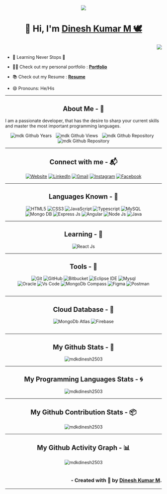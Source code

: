 <h3 align="center"><img src="https://capsule-render.vercel.app/api?type=Rounded&color=438CB5&height=90&section=header&text=💖DINESH%20KUMAR%20M💖&fontSize=40&fontColor=FFFFFF"/></h3>

<h1 align="center">👋 Hi, I'm <a href="https://github.com/mdkdinesh2503/" target="_blank"> Dinesh Kumar M 🕊️ </a></h1>

<h3 align="right"> <img src="https://readme-typing-svg.herokuapp.com?color=0357F7&lines=-+Full+Stack+Developer+%3A)"/> </h3>

- 🌱 Learning Never Stops 🚀

- 👨‍💻 Check out my personal portfolio : **<a href="https://mdkdinesh2503.github.io/mdk/" target="_blank">Portfolio</a>**

- 📚 Check out my Resume : **<a href="https://mdkdinesh2503.github.io/mdk/images/Dinesh_Resume.pdf" target="_blank">Resume</a>**

- 😄 Pronouns: He/His

---

<!-- About section starts -->
<h2 align="center"> About Me - 🦅 </h2>
<p> I am a passionate developer, that has the desire to sharp your current skills and master the most important programming languages. </p>
<div align="center">
  <img src="https://badges.pufler.dev/years/mdkdinesh2503?color=blue&style=for-the-badge" alt="mdk Github Years" />&numsp;
  <img src="https://komarev.com/ghpvc/?username=mdkdinesh2503&color=blue&style=for-the-badge" alt="mdk Github Views" />&numsp;
  <img src="https://badges.pufler.dev/repos/mdkdinesh2503?color=blue&style=for-the-badge" alt="mdk Github Repository" />&numsp;
  <img src="https://komarev.com/ghpvc/?username=mdkdinesh2503&label=Visitors&color=0e75b6&style=for-the-badge" alt="mdk Github Repository" />
</div>

---
<!-- About section ends -->

<!-- Social link section starts -->
<h2 align="center">Connect with me - 📬 </h2>
<div align="center">
  <a href="..."><img alt="Website" src="https://img.shields.io/badge/Website-DC143C?style=for-the-badge&logo=medium&logoColor=white"/></a>
  <a href="https://www.linkedin.com/in/mdkdinesh2503/"><img alt="LinkedIn" src="https://img.shields.io/badge/linkedin-%230077B5.svg?style=for-the-badge&logo=linkedin&logoColor=white"/></a>
  <a href="mailto:mdkdinesh2503@gmail.com"><img alt="Gmail" src="https://img.shields.io/badge/Gmail-D14836?style=for-the-badge&logo=gmail&logoColor=white"/></a>
  <a href="https://www.instagram.com/mdk_here_official/"><img alt="Instagram" src="https://img.shields.io/badge/Instagram-E4405F?style=for-the-badge&logo=instagram&logoColor=white"/></a>
  <a href="https://www.facebook.com/people/Dinesh-Kumar/pfbid02nqDxuJZQZp3ST8XfNDhiiT5qt6BobeAbysc8yNWiusLmJ4YFaFoo9su8XXFYUSjtl/"><img alt="Facebook" src="https://img.shields.io/badge/Facebook-%231877F2?style=for-the-badge&logo=facebook&logoColor=white"/></a>
</div>

---
<!-- Social link section ends -->

<!-- Skills section starts -->
<h2 align="center">Languages Known - 🧰 </h2>
<div align="center">
  <img alt="HTML5" src="https://img.shields.io/badge/html5-%23E34F26.svg?style=for-the-badge&logo=html5&logoColor=white"/>
  <img alt="CSS3" src="https://img.shields.io/badge/css3-%231572B6.svg?style=for-the-badge&logo=css3&logoColor=white"/> 
  <img alt="JavaScript" src="https://img.shields.io/badge/javascript-F7DF1E?style=for-the-badge&logo=javascript&logoColor=black"/> 
  <img alt="Typescript" src="https://img.shields.io/badge/typescript-%23007ACC.svg?style=for-the-badge&logo=typescript&logoColor=white"/>
  <img alt="MySQL" src="https://img.shields.io/badge/mysql-4479A1?style=for-the-badge&logo=mysql&logoColor=white"/>
<br/>
  <img alt="Mongo DB" src="https://img.shields.io/badge/MongoDB-%234ea94b.svg?style=for-the-badge&logo=mongodb&logoColor=white"/>
  <img alt="Express Js" src="https://img.shields.io/badge/express.js-%23404d59.svg?style=for-the-badge&logo=express&logoColor=%2361DAFB"/>
  <img alt="Angular" src="https://img.shields.io/badge/angular-%23DD0031.svg?style=for-the-badge&logo=angular&logoColor=white"/>
  <img alt="Node Js" src="https://img.shields.io/badge/node.js-339933?style=for-the-badge&logo=node.js&logoColor=white"/> 
  <img alt="Java" src="https://img.shields.io/badge/Java-%23ED8B00.svg?style=for-the-badge&logo=Java&logoColor=white"/>
</div>

---
<h2 align="center">Learning - 🤹</h2>
<div align="center">
  <img alt="React Js" src="https://img.shields.io/badge/react.js-61DBFB?style=for-the-badge&logo=react&logoColor=%23007ACC"/>
</div>

---
<!-- Skills section ends -->

<!-- Tools section starts -->
<h2 align="center">Tools - 🔭</h2>
<div align="center">
  <img alt="Git" src="https://img.shields.io/badge/Git-F05032.svg?style=for-the-badge&logo=Git&logoColor=white"/>
  <img alt="GitHub" src="https://img.shields.io/badge/GitHub-121013.svg?style=for-the-badge&logo=GitHub&logoColor=white"/>
  <img alt="Bitbucket" src="https://img.shields.io/badge/bitbucket-%231572B6.svg?style=for-the-badge&logo=bitbucket&logoColor=white"/>
  <img alt="Eclipse IDE" src="https://img.shields.io/badge/Eclipse%20IDE-2C2255?style=for-the-badge&logo=Eclipse%20IDE&logoColor=white"/> 
  <img alt="Mysql" src="https://img.shields.io/badge/mysql-%231572B6.svg?style=for-the-badge&logo=mysql&logoColor=white"/><br/>
  <img alt="Oracle" src="https://img.shields.io/badge/oracle-CB3837?style=for-the-badge&logo=oracle&logoColor=white"/>
  <img alt="Vs Code" src="https://img.shields.io/badge/Visual_Studio-0078d7?style=for-the-badge&logo=visual%20studio&logoColor=white"/>
  <img alt="MongoDb Compass" src="https://img.shields.io/badge/MongoDb%20Compass-%234ea94b.svg?style=for-the-badge&logo=mongodb&logoColor=black"/>
  <img alt="Figma" src="https://img.shields.io/badge/Figma-%23F24E1E?style=for-the-badge&logo=Figma&logoColor=white"/>
  <img alt="Postman" src="https://img.shields.io/badge/Postman-FF6C37?style=for-the-badge&logo=postman&logoColor=white"/>
</div>
<br/>

---
<!-- Tools section ends -->

<!-- Cloud Database section starts -->
<h2 align="center">Cloud Database - 🔭</h2>
<div align="center">
  <img alt="MongoDb Atlas" src="https://img.shields.io/badge/MongoDb%20Atlas-%234ea94b.svg?style=for-the-badge&logo=mongodb&logoColor=black"/>
  <img alt="Firebase" src="https://img.shields.io/badge/firebase-F7DF1E?style=for-the-badge&logo=firebase&logoColor=black"/>
</div>
<br/>

---
<!-- Cloud Database section ends -->

<!-- Github Statics section starts -->
<h2 align="center"> My Github Stats - 📣 </h2>
<p align="center">
  <img src="https://github-readme-stats.vercel.app/api?username=mdkdinesh2503&show_icons=true&theme=radical&locale=en" alt="mdkdinesh2503" />
</p>

---
<!-- Github Statics section ends -->

<!-- Programming Statics section starts -->
<h2 align="center"> My Programming Languages Stats - 🌀 </h2>
<p align="center">
  <img src="https://github-readme-stats.vercel.app/api/top-langs?username=mdkdinesh2503&show_icons=true&theme=radical&locale=en&layout=compact" alt="mdkdinesh2503" />
</p>

---
<!-- Programming Statics section ends -->

<!-- Github Contribution section starts -->
<h2 align="center"> My Github Contribution Stats - 📦 </h2>
<div align="center">
<img align="center" src="https://github-readme-streak-stats.herokuapp.com/?user=mdkdinesh2503&theme=radical&border=7F3FBF&background=0D1117" alt="mdkdinesh2503" />
</div>

---
<!-- Github Contribution section ends -->

<!-- Github Activity section starts -->
<h2 align="center"> My Github Activity Graph - 📊 </h2>
<div align="center">
<img align="center" src="https://github-readme-activity-graph.vercel.app/graph?username=mdkdinesh2503&custom_title=Dinesh%20Kumar%20M's%20GitHub%20Activity%20Graph&bg_color=0D1117&color=7F3FBF&line=7F3FBF&point=7F3FBF&area_color=FFFFFF&title_color=FFFFFF&border=7F3FBF&area=true" alt="mdkdinesh2503" />
</div>
<br/>
<!-- Github Activity section ends -->

 <h3 align="right">- Created with 🤍 by <a href="https://github.com/mdkdinesh2503/">Dinesh Kumar M</a>. </h3>

 ---
